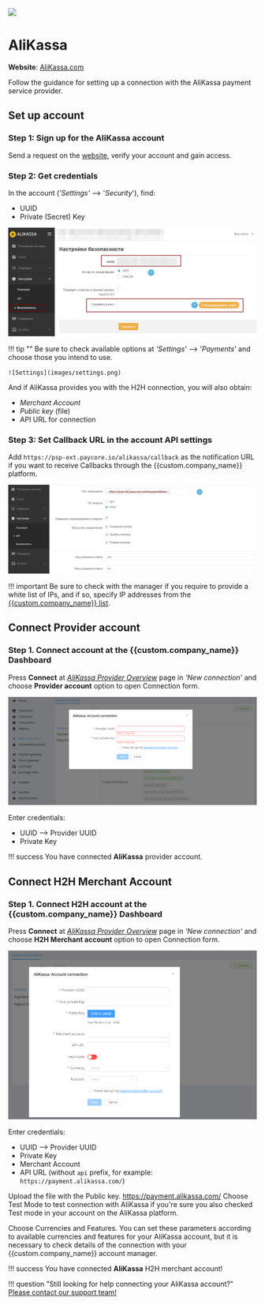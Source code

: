 <img src="https://static.openfintech.io/payment_providers/alikassa/logo.svg?w=400" width="400px" >

# AliKassa

**Website**: [AliKassa.com](https://alikassa.com/)

Follow the guidance for setting up a connection with the AliKassa payment service provider.

## Set up account

### Step 1: Sign up for the AliKassa account

Send a request on the [website](WEBSITE), verify your account and gain access.

### Step 2: Get credentials

In the account (*'Settings'* --> '*Security*'), find:

* UUID
* Private (Secret) Key

![UUID key](images/uuid.png)

!!! tip ""
    Be sure to check available options at *'Settings'* --> '*Payments*' and choose those you intend to use.

    ![Settings](images/settings.png)

And if AliKassa provides you with the H2H connection, you will also obtain:

* *Merchant Account*
* *Public key* (file)
* API URL for connection

### Step 3: Set Callback URL in the account API settings

Add `https://psp-ext.paycore.io/alikassa/callback` as the notification URL if you want to receive Callbacks through the {{custom.company_name}} platform.

![](images/callback.png)

!!! important
    Be sure to check with the manager if you require to provide a white list of IPs, and if so, specify IP addresses from the [{{custom.company_name}} list](/integration/ips/).

## Connect Provider account

### Step 1. Connect account at the {{custom.company_name}} Dashboard

Press **Connect** at [*AliKassa Provider Overview*]({{custom.dashboard_base_url}}connect-dirhttps://payment.alikassa.com/ectory/payment-providers/alikassa/general) page in *'New connection'* and choose **Provider account** option to open Connection form.

![Connect](images/provider-account.png)

Enter credentials:

* UUID --> Provider UUID
* Private Key

!!! success
    You have connected **AliKassa** provider account.

## Connect H2H Merchant Account

### Step 1. Connect H2H account at the {{custom.company_name}} Dashboard

Press **Connect** at [*AliKassa Provider Overview*]({{custom.dashboard_base_url}}connect-directory/payment-providers/alikassa/general) page in *'New connection'* and choose **H2H Merchant account** option to open Connection form.

![Connect](images/h2h-merchant-account.png)

Enter credentials:

* UUID --> Provider UUID
* Private Key
* Merchant Account
* API URL (without `api` prefix, for example: `https://payment.alikassa.com/`)

Upload the file with the Public key.
https://payment.alikassa.com/
Choose Test Mode to test connection with AliKassa if you're sure you also checked Test mode in your account on the AliKassa platform.

Choose Currencies and Features. You can set these parameters according to available currencies and features for your AliKassa account, but it is necessary to check details of the connection with your {{custom.company_name}} account manager.

!!! success
    You have connected **AliKassa** H2H merchant account!

!!! question "Still looking for help connecting your AliKassa account?"
    <!--email_off-->[Please contact our support team!](mailto:{{custom.support_email}})<!--/email_off-->
